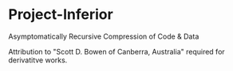 # Project-Inferior
Asymptomatically Recursive Compression of Code & Data

Attribution to "Scott D. Bowen of Canberra, Australia" required for derivatitve works.
